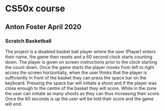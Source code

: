 # CS50x course
## Anton Foster April 2020

### Scratch Basketball
The project is a disabled basket ball player where the user (Player) enters their name, the game then resets and a 60 second clock starts counting down. The player is given on screen instructions prior to the clock starting the count down. Once the game starts the player moves from left to right across the screen horizontally, when the user thinks that the player is sufficiently in front of the basket they can press the space bar on the keyboard. Pressing the space bar will initiate a shoot and if the player was close enough to the centre of the basket they will score.  While in the zone the user can initiate as many shoots as they can thus increasing their score. Once the 60 seconds is up the user will be told their score and the game will end.

